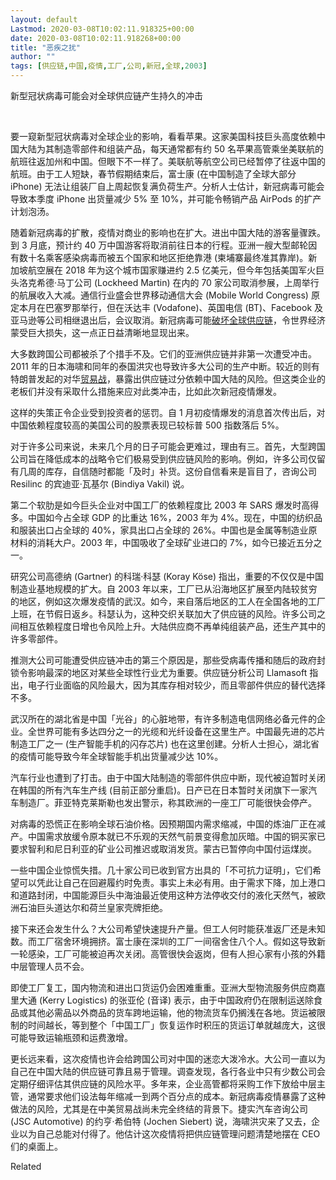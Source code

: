 ```yaml
---
layout: default
Lastmod: 2020-03-08T10:02:11.918325+00:00
date: 2020-03-08T10:02:11.918268+00:00
title: "恶疾之扰"
author: ""
tags: [供应链,中国,疫情,工厂,公司,新冠,全球,2003]
---
```


新型冠状病毒可能会对全球供应链产生持久的冲击

​

要一窥新型冠状病毒对全球企业的影响，看看苹果。这家美国科技巨头高度依赖中国大陆为其制造零部件和组装产品，每天通常都有约 50 名苹果高管乘坐美联航的航班往返加州和中国。但眼下不一样了。美联航等航空公司已经暂停了往返中国的航班。由于工人短缺，春节假期结束后，富士康 (在中国制造了全球大部分 iPhone) 无法让组装厂自上周起恢复满负荷生产。分析人士估计，新冠病毒可能会导致本季度 iPhone 出货量减少 5% 至 10%，并可能令畅销产品 AirPods 的扩产计划泡汤。

随着新冠病毒的扩散，疫情对商业的影响也在扩大。进出中国大陆的游客量骤跌。到 3 月底，预计约 40 万中国游客将取消前往日本的行程。亚洲一艘大型邮轮因有数十名乘客感染病毒而被五个国家和地区拒绝靠港 (柬埔寨最终准其靠岸)。新加坡航空展在 2018 年为这个城市国家赚进约 2.5 亿美元，但今年包括美国军火巨头洛克希德·马丁公司 (Lockheed Martin) 在内的 70 家公司取消参展，上周举行的航展收入大减。通信行业盛会世界移动通信大会 (Mobile World Congress) 原定本月在巴塞罗那举行，但在沃达丰 (Vodafone)、英国电信 (BT)、Facebook 及亚马逊等公司相继退出后，会议取消。新冠病毒可能[破坏全球供应链](https://nei.st/medium/wsj/coronavirus-closes-china-to-the-world-straining-global-economy)，令世界经济蒙受巨大损失，这一点正日益清晰地显现出来。

大多数跨国公司都被杀了个措手不及。它们的亚洲供应链并非第一次遭受冲击。2011 年的日本海啸和同年的泰国洪灾也导致许多大公司的生产中断。较近的则有特朗普发起的对华[贸易战](https://nei.st/tag/us-china-trade-dispute)，暴露出供应链过分依赖中国大陆的风险。但这类企业的老板们并没有采取什么措施来应对此类冲击，比如此次新冠疫情爆发。

这样的失策正令企业受到投资者的惩罚。自 1 月初疫情爆发的消息首次传出后，对中国依赖程度较高的美国公司的股票表现已较标普 500 指数落后 5%。

对于许多公司来说，未来几个月的日子可能会更难过，理由有三。首先，大型跨国公司旨在降低成本的战略令它们极易受到供应链风险的影响。例如，许多公司仅留有几周的库存，自信随时都能「及时」补货。这份自信看来是盲目了，咨询公司 Resilinc 的宾迪亚·瓦基尔 (Bindiya Vakil) 说。

第二个软肋是如今巨头企业对中国工厂的依赖程度比 2003 年 SARS 爆发时高得多。中国如今占全球 GDP 的比重达 16%，2003 年为 4%。现在，中国的纺织品和服装出口占全球的 40%，家具出口占全球的 26%。中国也是金属等制造业原材料的消耗大户。2003 年，中国吸收了全球矿业进口的 7%，如今已接近五分之一。

研究公司高德纳 (Gartner) 的科瑞·科瑟 (Koray Köse) 指出，重要的不仅仅是中国制造业基地规模的扩大。自 2003 年以来，工厂已从沿海地区扩展至内陆较贫穷的地区，例如这次爆发疫情的武汉。如今，来自落后地区的工人在全国各地的工厂上班，在节假日返乡。科瑟认为，这种交织关联加大了供应链的风险。许多公司之间相互依赖程度日增也令风险上升。大陆供应商不再单纯组装产品，还生产其中的许多零部件。

推测大公司可能遭受供应链冲击的第三个原因是，那些受病毒传播和随后的政府封锁令影响最深的地区对某些全球性行业尤为重要。供应链分析公司 Llamasoft 指出，电子行业面临的风险最大，因为其库存相对较少，而且零部件供应的替代选择不多。

武汉所在的湖北省是中国「光谷」的心脏地带，有许多制造电信网络必备元件的企业。全世界可能有多达四分之一的光缆和光纤设备在这里生产。中国最先进的芯片制造工厂之一 (生产智能手机的闪存芯片) 也在这里创建。分析人士担心，湖北省的疫情可能导致今年全球智能手机出货量减少达 10%。

汽车行业也遭到了打击。由于中国大陆制造的零部件供应中断，现代被迫暂时关闭在韩国的所有汽车生产线 (目前正部分重启)。日产已在日本暂时关闭旗下一家汽车制造厂。菲亚特克莱斯勒也发出警示，称其欧洲的一座工厂可能很快会停产。

对病毒的恐慌正在影响全球石油价格。因预期国内需求缩减，中国的炼油厂正在减产。中国需求放缓令原本就已不乐观的天然气前景变得愈加灰暗。中国的铜买家已要求智利和尼日利亚的矿业公司推迟或取消发货。蒙古已暂停向中国付运煤炭。

一些中国企业惊慌失措。几十家公司已收到官方出具的「不可抗力证明」，它们希望可以凭此让自己在回避履约时免责。事实上未必有用。由于需求下降，加上港口和道路封闭，中国能源巨头中海油最近使用这种方法停收交付的液化天然气，被欧洲石油巨头道达尔和荷兰皇家壳牌拒绝。

接下来还会发生什么？大公司希望快速提升产量。但工人何时能获准返厂还是未知数。而工厂宿舍环境拥挤。富士康在深圳的工厂一间宿舍住八个人。假如这导致新一轮感染，工厂可能被迫再次关闭。高管很快会返岗，但有人担心家有小孩的外籍中层管理人员不会。

即使工厂复工，国内物流和进出口货运仍会困难重重。亚洲大型物流服务供应商嘉里大通 (Kerry Logistics) 的张亚伦 (音译) 表示，由于中国政府仍在限制运送除食品或其他必需品以外商品的货车跨地运输，他的物流货车仍搁浅在各地。货运被限制的时间越长，等到整个「中国工厂」恢复运作时积压的货运订单就越庞大，这很可能导致运输瓶颈和运费激增。

更长远来看，这次疫情也许会给跨国公司对中国的迷恋大泼冷水。大公司一直以为自己在中国大陆的供应链可靠且易于管理。调查发现，各行各业中只有少数公司会定期仔细评估其供应链的风险水平。多年来，企业高管都将采购工作下放给中层主管，通常要求他们设法每年缩减一到两个百分点的成本。新冠病毒疫情暴露了这种做法的风险，尤其是在中美贸易战尚未完全终结的背景下。捷实汽车咨询公司 (JSC Automotive) 的约亨·希伯特 (Jochen Siebert) 说，海啸洪灾来了又去，企业以为自己总能对付得了。他估计这次疫情将把供应链管理问题清楚地摆在 CEO 们的桌面上。

Related

